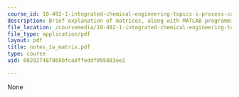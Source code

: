 ```yaml
---
course_id: 10-492-1-integrated-chemical-engineering-topics-i-process-control-by-design-fall-2004
description: Brief explanation of matrices, along with MATLAB programming instructions.
file_location: /coursemedia/10-492-1-integrated-chemical-engineering-topics-i-process-control-by-design-fall-2004/082927487868bfca8ffeddf095883ee2_notes_1a_matrix.pdf
file_type: application/pdf
layout: pdf
title: notes_1a_matrix.pdf
type: course
uid: 082927487868bfca8ffeddf095883ee2

---
```

None